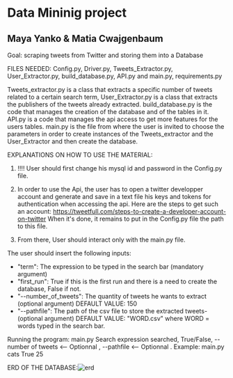 # Data Mininig project
## Maya Yanko & Matia Cwajgenbaum

Goal: scraping tweets from Twitter and storing them into a Database

FILES NEEDED: Config.py, Driver.py, Tweets_Extractor.py, User_Extractor.py, build_database.py, API.py and main.py, requirements.py


Tweets_extractor.py is a class that extracts a specific number of tweets related to a certain search term,
User_Extractor.py is a class that extracts the publishers of the tweets already extracted.
build_database.py is the code that manages the creation of the database and of the tables in it.
API.py is a code that manages the api access to get more features for the users tables.
main.py is the file from where the user is invited to choose the parameters in order to create instances of the Tweets_extractor and the User_Extractor and then create the database.

  
  
  

EXPLANATIONS ON HOW TO USE THE MATERIAL:

1) !!!! User should first change his mysql id and password in the Config.py file.

2) In order to use the Api, the user has to open a twitter developper account and generate and save in a text file his keys and tokens for authentication when accessing the api.
Here are the steps to get such an account: https://tweetfull.com/steps-to-create-a-developer-account-on-twitter
When it's done, it remains to put in the Config.py file the path to this file.

3) From there, User should interact only with the main.py file.

The user should insert the following inputs:

* "term": The expression to be typed in the search bar (mandatory argument)
* "first_run": True if this is the first run and there is a need to create the database, False if not. 
* "--number_of_tweets": The quantity of tweets he wants to extract (optional argument)
  DEFAULT VALUE: 150
* "--pathfile": The path of the csv file to store the extracted tweets- (optional argument)
  DEFAULT VALUE:  "WORD.csv" where WORD = words typed in the search bar.

Running the program: main.py Search expression searched, True/False, --number of tweets <-- Optionnal , --pathfile <-- Optionnal . Example: main.py cats True 25 






ERD OF THE DATABASE:![erd](https://user-images.githubusercontent.com/100132518/163449331-3e7f62b1-4241-4214-90d1-fa2075761407.png)


